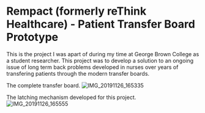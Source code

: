 # Rempact (formerly reThink Healthcare) - Patient Transfer Board Prototype
This is the project I was apart of during my time at George Brown College as a student researcher.
This project was to develop a solution to an ongoing issue of long term back problems developed in nurses over years of transfering patients through the modern transfer boards.

The complete transfer board.
![IMG_20191126_165335](https://github.com/user-attachments/assets/bc800d42-9adb-4809-be05-e38c3c93ba8e)

The latching mechanism developed for this project.
![IMG_20191126_165555](https://github.com/user-attachments/assets/02013ebc-2384-4fe3-80f8-3e81b974f954)
